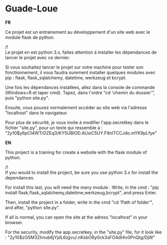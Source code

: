# Guade-Loue


**FR**

Ce projet est un entrainement au développement d'un site web avec le module flask de python.

/!\
Le projet en est python 3.x, faites attention à installer les dépendances de lancer le projet avec ce dernier.

Si vous souhaitez lancer le projet sur votre machine pour tester son fonctionnement, il vous faudra surement installer quelques modules avec pip : flask, flask_sqlalchemy, datetime, werkzeug et bcrypt.

Une fois les dépendances installées, allez dans la console de commande (Windows+R et taper cmd).
Tapez, dans l'ordre "cd 'chemin du dossier'", puis "python site.py".

Ensuite, vous pouvez normalement accéder au site web via l'adresse "localhost" dans le navigateur.

Pour plus de sécurité, je vous invite à modifier l'app.secretkey dans le fichier "site.py", pour un texte qui ressemble à :
"$2y$10$y6pCI4WTrDZEq3/KY5UBlOD.AUsiC5UY.F9nlTCCJdo.mYK9pLfye"

**EN**

This project is a training for create a website with the flask module of python.

/!\
If you would to install the project, be sure you use python 3.x for install the dependances.

For install this last, you will need the many module :
Write, in the cmd : "pip install flask,flask_sqlalchemy,datetime,werkzeug,bcrypt", and press Enter.

Then, install the project in a folder, write in the cmd "cd 'Path of folder'", and after, "python site.py".

If all is normal, you can open the site at the adress "localhost" in your browser.

For the security, modify the app.secretkey, in the "site.py" file, for it look like :
"$2y$10$zGSM3Zhnub6jYjdL6zjjvu/.nKsbO8y0ck3sFO4dHlv0PnQtg/DjW"
